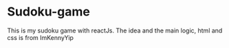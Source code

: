 # Sudoku-game
 This is my sudoku game with reactJs. The idea and the main logic, html and css is from ImKennyYip
